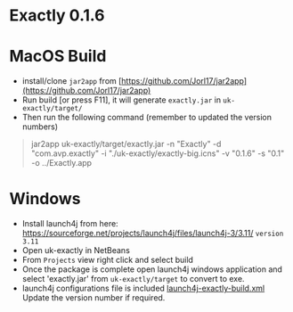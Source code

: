 Exactly 0.1.6
====

MacOS Build
=====
- install/clone `jar2app` from [https://github.com/Jorl17/jar2app](https://github.com/Jorl17/jar2app)
- Run build [or press F11], it will generate `exactly.jar` in `uk-exactly/target/`
- Then run the following command (remember to updated the version numbers)
>jar2app uk-exactly/target/exactly.jar -n "Exactly" -d "com.avp.exactly" -i "./uk-exactly/exactly-big.icns" -v "0.1.6" -s "0.1" -o ../Exactly.app


Windows
=====

- Install launch4j from here: https://sourceforge.net/projects/launch4j/files/launch4j-3/3.11/ `version 3.11`
- Open uk-exactly in NetBeans
- From `Projects` view right click and select build
- Once the package is complete open launch4j windows application and select 'exactly.jar' from `uk-exactly/target` to convert to exe.
- launch4j configurations file is included [launch4j-exactly-build.xml](https://github.com/WeAreAVP/uk-exactly/) Update the version number if required.

